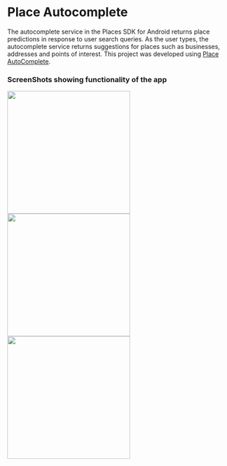 # Place Autocomplete
The autocomplete service in the Places SDK for Android returns place predictions in response to user search queries. As the user types, the autocomplete service returns suggestions for places such as businesses, addresses and points of interest.
 This project was developed using [Place AutoComplete](https://developers.google.com/places/android-sdk/autocomplete?hl=ru#option_1_embed_an_autocompletesupportfragment).

### ScreenShots showing functionality of the app


<img src="https://github.com/remymumoh/drawroutes/blob/master/screenshots/1.PNG" width="280"/>
<img src="https://github.com/remymumoh/drawroutes/blob/master/screenshots/2.PNG" width="280"/>
<img src="https://github.com/remymumoh/drawroutes/blob/master/screenshots/3.PNG" width="280"/>
